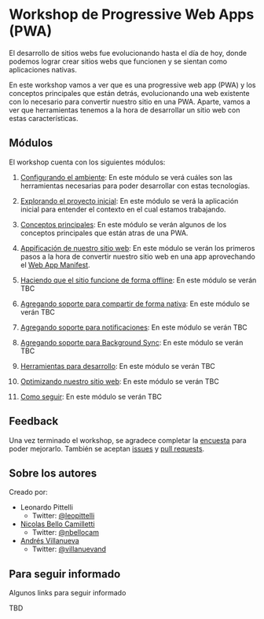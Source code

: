 # Workshop de Progressive Web Apps (PWA)

El desarrollo de sitios webs fue evolucionando hasta el día de hoy, donde podemos lograr crear sitios webs que funcionen y se sientan como aplicaciones nativas. 

En este workshop vamos a ver que es una progressive web app (PWA) y los conceptos principales que están detrás, evolucionando una web existente con lo necesario para convertir nuestro sitio en una PWA. Aparte, vamos a ver que herramientas tenemos a la hora de desarrollar un sitio web con estas características.

## Módulos

El workshop cuenta con los siguientes módulos:

1. [Configurando el ambiente](./1-setup): En este módulo se verá cuáles son las herramientas necesarias para poder desarrollar con estas tecnologías.

1. [Explorando el proyecto inicial](./2-proyecto): En este módulo se verá la aplicación inicial para entender el contexto en el cual estamos trabajando.

1. [Conceptos principales](./3-conceptos): En este módulo se verán algunos de los conceptos principales que están atras de una PWA.

1. [Appificación de nuestro sitio web](./4-appification): En este módulo se verán los primeros pasos a la hora de convertir nuestro sitio web en una app aprovechando el [Web App Manifest](https://www.w3.org/TR/appmanifest/).

1. [Haciendo que el sitio funcione de forma offline](./5-offline): En este módulo se verán TBC

1. [Agregando soporte para compartir de forma nativa](./6-share): En este módulo se verán TBC

1. [Agregando soporte para notificaciones](./7-notifications): En este módulo se verán TBC

1. [Agregando soporte para Background Sync](./8-background): En este módulo se verán TBC

1. [Herramientas para desarrollo](./9-tooling): En este módulo se verán TBC

1. [Optimizando nuestro sitio web](./10-optimization): En este módulo se verán TBC

1. [Como seguir](./11-links): En este módulo se verán TBC


## Feedback

Una vez terminado el workshop, se agradece completar la [encuesta](#TBC) para poder mejorarlo. También se aceptan [issues](https://github.com/PWA-espanol/workshop/issues/new) y [pull requests](https://github.com/PWA-espanol/workshop#fork-destination-box).

## Sobre los autores

Creado por:
- Leonardo Pittelli
    - Twitter: [@leopittelli](https://twitter.com/leopittelli)
- [Nicolas Bello Camilletti](https://nbellocam.me/)
    - Twitter: [@nbellocam](https://twitter.com/nbellocam)
- [Andrés Villanueva](http://www.andresvillanueva.com.ve)
    - Twitter: [@villanuevand](https://twitter.com/villanuevand) 

## Para seguir informado

Algunos links para seguir informado

TBD
